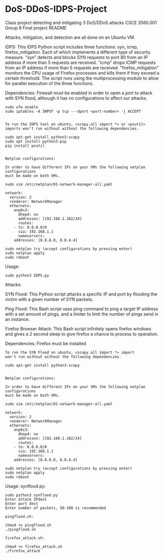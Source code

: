 # DoS-DDoS-IDPS-Project
Class project detecting and mitigating 3 DoS/DDoS attacks
CSCE 3560.001 Group 8
Final project README


Attacks, mitigation, and detection are all done on an Ubuntu VM.


IDPS:
This IDPS Python script includes three functions: syn, icmp, firefox_mitigaiton. 
Each of which implements a different type of security measure. 
"syn" detects and blocks SYN requests to port 80 from an IP address if more than 
5 requests are received. "icmp" drops ICMP requests from an IP address if more than 
5 requests are received. "firefox_mitigation" monitors the CPU usage of Firefox processes 
and kills them if they exceed a certain threshold. The script runs using the multiprocessing 
module to allow for parallel execution of the three functions.

Dependencies:
	Firewall must be enabled in order to open a port to attack with SYN flood,
	although it has no configurations to affect our attacks.

	sudo ufw enable
	sudo iptables -A INPUT -p tcp ---dport <port-number> -j ACCEPT


	To run the IDPS tool on ubuntu, <scapy.all import *> or <psutil> 
	imports won't run without without the following dependencies.

	sudo apt-get install python3-scapy 
	sudo apt install python3-pip
	pip install psutil


	Netplan configurations:
	
	In order to have different IPs on your VMs the following netplan configurations
	must be made on both VMs.
	
	sudo vim /etc/netplan/01-network-manager-all.yaml
	
	network:
	  version: 2
	  renderer: NetworkManager
	  ethernets:
	    enp0s3: 
	      dhep4: no 
	      addresses: [192.168.1.102/24]
	      routes:
		- to: 0.0.0.0/0
		  via: 192.168.1.1
	      nameservers:
		addresses: [8.8.8.8, 8.8.4.4]

	sudo netplan try (accept configurations by pressing enter)
	sudo netplan apply
	sudo reboot
				
	
Usage:

	sudo python3 IDPS.py
	

Attacks:

SYN Flood:
	This Python script attacks a specific IP and port by flooding the victim with a 
	given number of SYN packets.

Ping Flood:
	This Bash script uses ping command to ping a target IP address with a set amount 
	of pings, and a limiter to limit the number of pings send in an instance.

Firefox Browser Attack:
	This Bash script infinitely opens firefox windows and gives a 2 second sleep to give
	firefox a chance to process to operation. 


Dependencies:
	Firefox must be installed


	To run the SYN Flood on ubuntu, <scapy.all import *> import
	won't run without without the following dependencies.

	sudo apt-get install python3-scapy 

	
	Netplan configurations:
	
	In order to have different IPs on your VMs the following netplan configurations
	must be made on both VMs.
	
	sudo vim /etc/netplan/01-network-manager-all.yaml
	
	network:
	  version: 2
	  renderer: NetworkManager
	  ethernets:
	    enp0s3: 
	      dhep4: no 
	      addresses: [192.168.1.102/24]
	      routes:
		- to: 0.0.0.0/0
		  via: 192.168.1.1
	      nameservers:
		addresses: [8.8.8.8, 8.8.4.4]

	sudo netplan try (accept configurations by pressing enter)
	sudo netplan apply
	sudo reboot
	
Usage:
	synflood.py:
	
	sudo python3 synflood.py
	Enter attack IPdest
	Enter port dest
	Enter number of packets, 50-100 is recommended

	pingflood.sh:

	chmod +x pingflood.sh
	./pingflood.sh

	firefox_attack.sh:

	chmod +x firefox_attack.sh
	./firefox_attack
